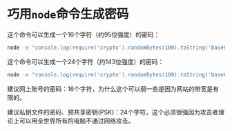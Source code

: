 巧用`node`命令生成密码
==========================

这个命令可以生成一个16个字符（约95位强度）的密码：

```bash
node -e "console.log(require('crypto').randomBytes(100).toString('base64').replace(/[+/]/g,'').substr(0,16));"
```

这个命令可以生成一个24个字符（约143位强度）的密码：

```bash
node -e "console.log(require('crypto').randomBytes(100).toString('base64').replace(/[+/]/g,'').substr(0,24));"
```

建议网上账号的密码：16个字符，为什么这个可以弱一些是因为网站的带宽是有限的。

建议私钥文件的密码、预共享密钥(PSK)：24个字符，这个必须很强因为攻击者理论上可以用全世界所有的电脑不通过网络攻击。
